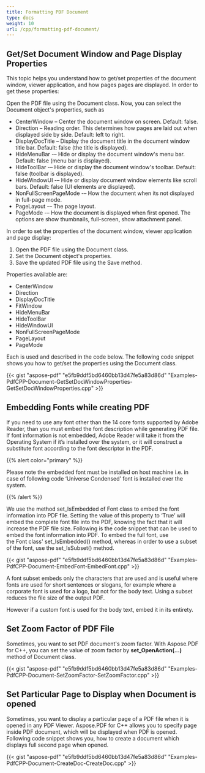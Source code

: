 ```yaml
---
title: Formatting PDF Document
type: docs
weight: 10
url: /cpp/formatting-pdf-document/
---
```


## **Get/Set Document Window and Page Display Properties**
This topic helps you understand how to get/set properties of the document window, viewer application, and how pages pages are displayed. In order to get these properties:

Open the PDF file using the Document class. Now, you can select the Document object's properties, such as

- CenterWindow – Center the document window on screen. Default: false.
- Direction – Reading order. This determines how pages are laid out when displayed side by side. Default: left to right.
- DisplayDocTitle – Display the document title in the document window title bar. Default: false (the title is displayed).
- HideMenuBar -– Hide or display the document window's menu bar. Default: false (menu bar is displayed).
- HideToolBar -– Hide or display the document window's toolbar. Default: false (toolbar is displayed).
- HideWindowUI -– Hide or display document window elements like scroll bars. Default: false (UI elements are displayed).
- NonFullScreenPageMode -– How the document when its not displayed in full-page mode.
- PageLayout -– The page layout.
- PageMode -– How the document is displayed when first opened. The options are show thumbnails, full-screen, show attachment panel.

In order to set the properties of the document window, viewer application and page display:

1. Open the PDF file using the Document class.
1. Set the Document object's properties.
1. Save the updated PDF file using the Save method.

Properties available are:

- CenterWindow
- Direction
- DisplayDocTitle
- FitWindow
- HideMenuBar
- HideToolBar
- HideWindowUI
- NonFullScreenPageMode
- PageLayout
- PageMode

Each is used and described in the code below. The following code snippet shows you how to get/set the properties using the Document class.



{{< gist "aspose-pdf" "e5fb9ddf5bd6460bb13d47fe5a83d86d" "Examples-PdfCPP-Document-GetSetDocWindowProperties-GetSetDocWindowProperties.cpp" >}}
## **Embedding Fonts while creating PDF**
If you need to use any font other than the 14 core fonts supported by Adobe Reader, than you must embed the font description while generating PDF file. If font information is not embedded, Adobe Reader will take it from the Operating System if it’s installed over the system, or it will construct a substitute font according to the font descriptor in the PDF.

{{% alert color="primary" %}} 

Please note the embedded font must be installed on host machine i.e. in case of following code ‘Universe Condensed’ font is installed over the system.

{{% /alert %}} 

We use the method set_IsEmbedded of Font class to embed the font information into PDF file. Setting the value of this property to ‘True’ will embed the complete font file into the PDF, knowing the fact that it will increase the PDF file size. Following is the code snippet that can be used to embed the font information into PDF. To embed the full font, use the Font class' set_IsEmbedded() method, whereas in order to use a subset of the font, use the set_IsSubset() method.



{{< gist "aspose-pdf" "e5fb9ddf5bd6460bb13d47fe5a83d86d" "Examples-PdfCPP-Document-EmbedFont-EmbedFont.cpp" >}}

A font subset embeds only the characters that are used and is useful where fonts are used for short sentences or slogans, for example where a corporate font is used for a logo, but not for the body text. Using a subset reduces the file size of the output PDF.

However if a custom font is used for the body text, embed it in its entirety.
## **Set Zoom Factor of PDF File**
Sometimes, you want to set PDF document's zoom factor. With Aspose.PDF for C++, you can set the value of zoom factor by **set_OpenAction(...)** method of Document class.



{{< gist "aspose-pdf" "e5fb9ddf5bd6460bb13d47fe5a83d86d" "Examples-PdfCPP-Document-SetZoomFactor-SetZoomFactor.cpp" >}}
## **Set Particular Page to Display when Document is opened**
Sometimes, you want to display a particular page of a PDF file when it is opened in any PDF Viewer. Aspose.PDF for C++ allows you to specify page inside PDF document, which will be displayed when PDF is opened. Following code snippet shows you, how to create a document which displays full second page when opened.





{{< gist "aspose-pdf" "e5fb9ddf5bd6460bb13d47fe5a83d86d" "Examples-PdfCPP-Document-CreateDoc-CreateDoc.cpp" >}}
